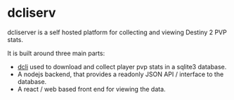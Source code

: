 # dcliserv

dcliserver is a self hosted platform for collecting and viewing Destiny 2 PVP stats.

It is built around three main parts:
* [dcli](https://github.com/mikechambers/dcli) used to download and collect player pvp stats in a sqlite3 database.
* A nodejs backend, that provides a readonly JSON API / interface to the database.
* A react / web based front end for viewing the data.
